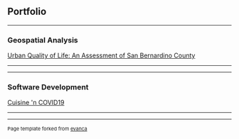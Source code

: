 ## Portfolio

---

### Geospatial Analysis 

[Urban Quality of Life: An Assessment of San Bernardino County
](http://example.com/)


---


---

### Software Development 

[Cuisine 'n COVID19](http://example.com/)


---




---
<p style="font-size:11px">Page template forked from <a href="https://github.com/evanca/quick-portfolio">evanca</a></p>
<!-- Remove above link if you don't want to attibute -->
